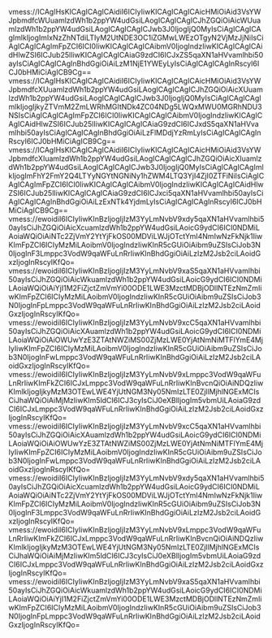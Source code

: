 vmess://ICAgIHsKICAgICAgICAidiI6ICIyIiwKICAgICAgICAicHMiOiAid3VsYWJpbmdfcWUuamlzdWh1b2ppYW4udGsiLAogICAgICAgICJhZGQiOiAicWUuamlzdWh1b2ppYW4udGsiLAogICAgICAgICJwb3J0IjogIjQ0MyIsCiAgICAgICAgImlkIjogImIxNzZhNTdiLTIyM2UtNDE3OC1iZGMwLWEzOTgyN2VjMzJjNiIsCiAgICAgICAgImFpZCI6ICI0IiwKICAgICAgICAibmV0IjogIndzIiwKICAgICAgICAidHlwZSI6ICJub25lIiwKICAgICAgICAiaG9zdCI6ICJxZS5qaXN1aHVvamlhbi50ayIsCiAgICAgICAgInBhdGgiOiAiLzM1NjE1YWEyLyIsCiAgICAgICAgInRscyI6ICJ0bHMiCiAgICB9Cg==
vmess://ICAgIHsKICAgICAgICAidiI6ICIyIiwKICAgICAgICAicHMiOiAid3VsYWJpbmdfcXUuamlzdWh1b2ppYW4udGsiLAogICAgICAgICJhZGQiOiAicXUuamlzdWh1b2ppYW4udGsiLAogICAgICAgICJwb3J0IjogIjQ0MyIsCiAgICAgICAgImlkIjogIjkyZTVmM2ZmLWRhMGItNDk4ZC04NDg5LWQxMWU0MGRhNDU3NSIsCiAgICAgICAgImFpZCI6ICI0IiwKICAgICAgICAibmV0IjogIndzIiwKICAgICAgICAidHlwZSI6ICJub25lIiwKICAgICAgICAiaG9zdCI6ICJxdS5qaXN1aHVvamlhbi50ayIsCiAgICAgICAgInBhdGgiOiAiLzFlMDdjYzRmLyIsCiAgICAgICAgInRscyI6ICJ0bHMiCiAgICB9Cg==
vmess://ICAgIHsKICAgICAgICAidiI6ICIyIiwKICAgICAgICAicHMiOiAid3VsYWJpbmdfcXIuamlzdWh1b2ppYW4udGsiLAogICAgICAgICJhZGQiOiAicXIuamlzdWh1b2ppYW4udGsiLAogICAgICAgICJwb3J0IjogIjQ0MyIsCiAgICAgICAgImlkIjogImFhY2FmY2Q4LTYyNGYtNGNiNy1hZWM4LTQ3YjI4ZjI0ZTFiNiIsCiAgICAgICAgImFpZCI6ICI0IiwKICAgICAgICAibmV0IjogIndzIiwKICAgICAgICAidHlwZSI6ICJub25lIiwKICAgICAgICAiaG9zdCI6ICJxci5qaXN1aHVvamlhbi50ayIsCiAgICAgICAgInBhdGgiOiAiLzExNTk4YjdmLyIsCiAgICAgICAgInRscyI6ICJ0bHMiCiAgICB9Cg==
vmess://ewoidiI6ICIyIiwKInBzIjogIjIzM3YyLmNvbV9xdy5qaXN1aHVvamlhbi50ayIsCiJhZGQiOiAicXcuamlzdWh1b2ppYW4udGsiLAoicG9ydCI6ICI0NDMiLAoiaWQiOiAiNTc2ZjVmY2YtYjFkOS00MDViLWJjOTctYmI4NmIwNzFkNjk1IiwKImFpZCI6ICIyMzMiLAoibmV0IjogIndzIiwKInR5cGUiOiAibm9uZSIsCiJob3N0IjogInF3Lmppc3VodW9qaWFuLnRrIiwKInBhdGgiOiAiLzIzM2Jsb2ciLAoidGxzIjogInRscyIKfQo=
vmess://ewoidiI6ICIyIiwKInBzIjogIjIzM3YyLmNvbV9xaS5qaXN1aHVvamlhbi50ayIsCiJhZGQiOiAicWkuamlzdWh1b2ppYW4udGsiLAoicG9ydCI6ICI0NDMiLAoiaWQiOiAiYjI1M2FiZjctZmVmYi00ODE1LWE3MzctMDBjODllNTEzNmZmIiwKImFpZCI6ICIyMzMiLAoibmV0IjogIndzIiwKInR5cGUiOiAibm9uZSIsCiJob3N0IjogInFpLmppc3VodW9qaWFuLnRrIiwKInBhdGgiOiAiLzIzM2Jsb2ciLAoidGxzIjogInRscyIKfQo=
vmess://ewoidiI6ICIyIiwKInBzIjogIjIzM3YyLmNvbV9xcC5qaXN1aHVvamlhbi50ayIsCiJhZGQiOiAicXAuamlzdWh1b2ppYW4udGsiLAoicG9ydCI6ICI0NDMiLAoiaWQiOiAiOWUwYzE3ZTAtNWZiMS00ZjMzLWE0YjAtNmNiMTFlYmE4MjIyIiwKImFpZCI6ICIyMzMiLAoibmV0IjogIndzIiwKInR5cGUiOiAibm9uZSIsCiJob3N0IjogInFwLmppc3VodW9qaWFuLnRrIiwKInBhdGgiOiAiLzIzM2Jsb2ciLAoidGxzIjogInRscyIKfQo=
vmess://ewoidiI6ICIyIiwKInBzIjogIjIzM3YyLmNvbV9xLmppc3VodW9qaWFuLnRrIiwKImFkZCI6ICJxLmppc3VodW9qaWFuLnRrIiwKInBvcnQiOiAiNDQzIiwKImlkIjogIjkyMzM3OTEwLWE4YjUtNGM3Ny05NmIzLTE0ZjllMjhlNGExMCIsCiJhaWQiOiAiMjMzIiwKIm5ldCI6ICJ3cyIsCiJ0eXBlIjogIm5vbmUiLAoiaG9zdCI6ICJxLmppc3VodW9qaWFuLnRrIiwKInBhdGgiOiAiLzIzM2Jsb2ciLAoidGxzIjogInRscyIKfQo=
vmess://ewoidiI6ICIyIiwKInBzIjogIjIzM3YyLmNvbV9xcC5qaXN1aHVvamlhbi50ayIsCiJhZGQiOiAicXAuamlzdWh1b2ppYW4udGsiLAoicG9ydCI6ICI0NDMiLAoiaWQiOiAiOWUwYzE3ZTAtNWZiMS00ZjMzLWE0YjAtNmNiMTFlYmE4MjIyIiwKImFpZCI6ICIyMzMiLAoibmV0IjogIndzIiwKInR5cGUiOiAibm9uZSIsCiJob3N0IjogInFwLmppc3VodW9qaWFuLnRrIiwKInBhdGgiOiAiLzIzM2Jsb2ciLAoidGxzIjogInRscyIKfQo=
vmess://ewoidiI6ICIyIiwKInBzIjogIjIzM3YyLmNvbV9xdy5qaXN1aHVvamlhbi50ayIsCiJhZGQiOiAicXcuamlzdWh1b2ppYW4udGsiLAoicG9ydCI6ICI0NDMiLAoiaWQiOiAiNTc2ZjVmY2YtYjFkOS00MDViLWJjOTctYmI4NmIwNzFkNjk1IiwKImFpZCI6ICIyMzMiLAoibmV0IjogIndzIiwKInR5cGUiOiAibm9uZSIsCiJob3N0IjogInF3Lmppc3VodW9qaWFuLnRrIiwKInBhdGgiOiAiLzIzM2Jsb2ciLAoidGxzIjogInRscyIKfQo=
vmess://ewoidiI6ICIyIiwKInBzIjogIjIzM3YyLmNvbV9xLmppc3VodW9qaWFuLnRrIiwKImFkZCI6ICJxLmppc3VodW9qaWFuLnRrIiwKInBvcnQiOiAiNDQzIiwKImlkIjogIjkyMzM3OTEwLWE4YjUtNGM3Ny05NmIzLTE0ZjllMjhlNGExMCIsCiJhaWQiOiAiMjMzIiwKIm5ldCI6ICJ3cyIsCiJ0eXBlIjogIm5vbmUiLAoiaG9zdCI6ICJxLmppc3VodW9qaWFuLnRrIiwKInBhdGgiOiAiLzIzM2Jsb2ciLAoidGxzIjogInRscyIKfQo=
vmess://ewoidiI6ICIyIiwKInBzIjogIjIzM3YyLmNvbV9xaS5qaXN1aHVvamlhbi50ayIsCiJhZGQiOiAicWkuamlzdWh1b2ppYW4udGsiLAoicG9ydCI6ICI0NDMiLAoiaWQiOiAiYjI1M2FiZjctZmVmYi00ODE1LWE3MzctMDBjODllNTEzNmZmIiwKImFpZCI6ICIyMzMiLAoibmV0IjogIndzIiwKInR5cGUiOiAibm9uZSIsCiJob3N0IjogInFpLmppc3VodW9qaWFuLnRrIiwKInBhdGgiOiAiLzIzM2Jsb2ciLAoidGxzIjogInRscyIKfQo=
